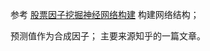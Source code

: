 参考 [股票因子挖掘神经网络构建](https://blog.csdn.net/qq_45137571/article/details/118532260) 构建网络结构；

预测值作为合成因子； 主要来源知乎的一篇文章。
